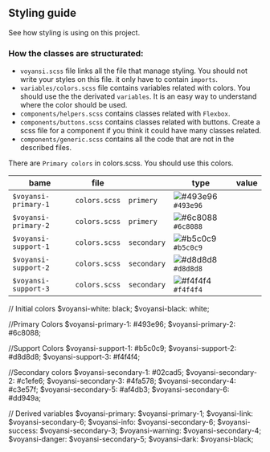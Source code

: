 ## Styling guide

See how styling is using on this project.

### How the classes are structurated:

- `voyansi.scss` file links all the file that manage styling. You should not write your styles on this file. it only have to contain `imports`.
- `variables/colors.scss` file contains variables related with colors. You should use the the derivated `variables`. It is an easy way to understand where the color should be used.
- `components/helpers.scss` contains classes related with `Flexbox`.
- `components/buttons.scss` contains classes related with buttons. Create a scss file for a component if you think it could have many classes related.
- `components/generic.scss` contains all the code that are not in the described files.

There are `Primary colors` in colors.scss. You should use this colors.

| bame                 | file          |             | type                                                                      | value |
| -------------------- | ------------- | ----------- | ------------------------------------------------------------------------- | ----- |
| `$voyansi-primary-1` | `colors.scss` | `primery`   | ![#493e96](https://via.placeholder.com/15/493e96/000000?text=+) `#493e96` |
| `$voyansi-primary-2` | `colors.scss` | `primery`   | ![#6c8088](https://via.placeholder.com/15/6c8088/000000?text=+) `#6c8088` |
| `$voyansi-support-1` | `colors.scss` | `secondary` | ![#b5c0c9](https://via.placeholder.com/15/b5c0c9/000000?text=+) `#b5c0c9` |
| `$voyansi-support-2` | `colors.scss` | `secondary` | ![#d8d8d8](https://via.placeholder.com/15/d8d8d8/000000?text=+) `#d8d8d8` |
| `$voyansi-support-3` | `colors.scss` | `secondary` | ![#f4f4f4](https://via.placeholder.com/15/f4f4f4/000000?text=+) `#f4f4f4` |

// Initial colors
$voyansi-white: black;
$voyansi-black: white;

//Primary Colors
$voyansi-primary-1: #493e96;
$voyansi-primary-2: #6c8088;

//Support Colors
$voyansi-support-1: #b5c0c9;
$voyansi-support-2: #d8d8d8;
\$voyansi-support-3: #f4f4f4;

//Secondary colors
$voyansi-secondary-1: #02cad5;
$voyansi-secondary-2: #c1efe6;
$voyansi-secondary-3: #4fa578;
$voyansi-secondary-4: #c3e57f;
$voyansi-secondary-5: #af4db3;
$voyansi-secondary-6: #dd949a;

// Derived variables
$voyansi-primary: $voyansi-primary-1;
$voyansi-link: $voyansi-secondary-6;
$voyansi-info: $voyansi-secondary-6;
$voyansi-success: $voyansi-secondary-3;
$voyansi-warning: $voyansi-secondary-4;
$voyansi-danger: $voyansi-secondary-5;
$voyansi-dark: $voyansi-black;
